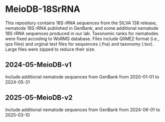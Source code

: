 # MeioDB-18SrRNA

This repository contains 18S rRNA sequences from the SILVA 138 release, nematode 18S rRNA published in GenBank, and some additional nematode 18S rRNA sequences produced in our lab. Taxonomic ranks for nematodes were fixed accoding to WoRMS database. Files include QIIME2 format (i.e., qza files) and orginal text files for sequences (.fna) and taxonomy (.tsv). Large files were zipped to reduce their size.

## 2024-05-MeioDB-v1
Include additional nematode sequences from GenBank from 2020-01-01 to 2024-05-31

## 2025-05-MeioDB-v2
Include additional nematode sequences from GenBank from 2024-06-01 to 2025-03-10

